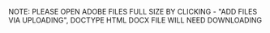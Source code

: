 NOTE: PLEASE OPEN ADOBE FILES FULL SIZE BY CLICKING - "ADD FILES VIA UPLOADING", DOCTYPE HTML DOCX FILE WILL NEED DOWNLOADING
